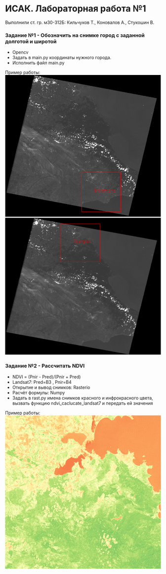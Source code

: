 ИСАК. Лабораторная работа №1
=====================

Выполнили ст. гр. м30-312Б: Кильчуков Т., Коновалов А., Стукошин В.
### Задание №1 - Обозначить на снимке город с заданной долготой и широтой
- Opencv
- Задать в main.py координаты нужного города.
- Исполнить файл main.py

Пример работы:
![Screenshot](example1.png)
![Screenshot](example2.png)

### Задание №2 - Рассчитать NDVI
- NDVI = (Pnir - Pred)/(Pnir + Pred)
- Landsat7: Pred=B3 , Pnir=B4
- Открытие и вывод снимков: Rasterio
- Расчёт формулы: Numpy
- Задать в rast.py имена снимков красного и инфрокрасного цвета, вызвать функцию ndvi_caclucate_landsat7 и передать ей значения

Пример работы:
![Screenshot](ndvi_res.png)

